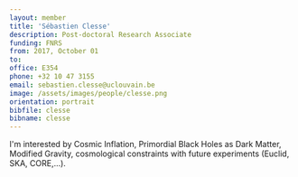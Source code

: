 ```yaml
---
layout: member
title: 'Sébastien Clesse'
description: Post-doctoral Research Associate
funding: FNRS
from: 2017, October 01
to:
office: E354
phone: +32 10 47 3155
email: sebastien.clesse@uclouvain.be
image: /assets/images/people/clesse.png
orientation: portrait
bibfile: clesse
bibname: clesse
---
```


I'm interested by Cosmic Inflation, Primordial Black Holes as Dark
Matter, Modified Gravity, cosmological constraints with future
experiments (Euclid, SKA, CORE,...).
